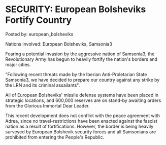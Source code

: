 # SECURITY: European Bolsheviks Fortify Country

Posted by: european_bolsheviks

Nations involved: European Bolsheviks, Samsonia3

Fearing a potential invasion by the aggressive nation of Samsonia3, the Revolutionary Army has begun to heavily fortify the nation's borders and major cities.

"Following recent threats made by the Iberian Anti-Proletarian State Samsonia3, we have decided to prepare our country against any strike by the LRN and its criminal assailants".

All of European Bolsheviks' missile defense systems have been placed in strategic locations, and 600,000 reserves are on stand-by awaiting orders from the Glorious Immortal Dear Leader. 

This recent development does not conflict with the peace agreement with Adrea, since no travel-restrictions have been enacted against the fascist nation as a result of fortifications. However, the border is being heavily surveyed by European Bolshevik security forces and all Samsonians are prohibited from entering the People's Republic. 